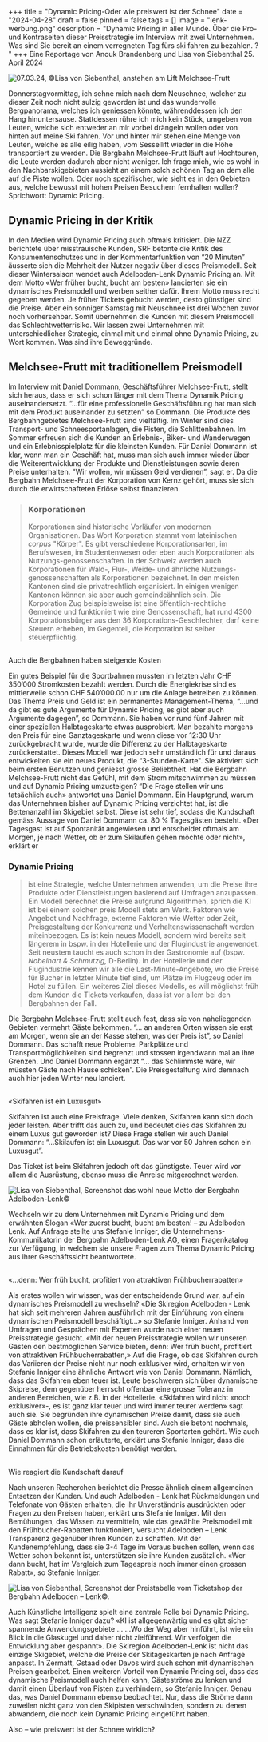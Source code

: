 +++
title = "Dynamic Pricing-Oder wie preiswert ist der Schnee"
date = "2024-04-28"
draft = false
pinned = false
tags = []
image = "lenk-werbung.png"
description = "Dynamic Pricing in aller Munde. Über die Pro- und Kontraseiten dieser Preisstrategie im Interview mit zwei Unternehmen. Was sind Sie bereit an einem verregneten Tag fürs ski fahren zu bezahlen. ?  "
+++
Eine Reportage von Anouk Brandenberg und Lisa von Siebenthal 25. April 2024

![07.03.24, ©Lisa von Siebenthal, anstehen am Lift Melchsee-Frutt](e6b64045-f74a-4b2f-abb5-b923c8f2d19e.jpg)

Donnerstagvormittag, ich sehne mich nach dem Neuschnee, welcher zu dieser Zeit noch nicht sulzig geworden ist und das wundervolle Bergpanorama, welches ich geniessen könnte, währenddessen ich den Hang hinuntersause. Stattdessen rühre ich mich kein Stück, umgeben von Leuten, welche sich entweder an mir vorbei drängeln wollen oder von hinten auf meine Ski fahren. Vor und hinter mir stehen eine Menge von Leuten, welche es alle eilig haben, vom Sessellift wieder in die Höhe transportiert zu werden. Die Bergbahn Melchsee-Frutt läuft auf Hochtouren, die Leute werden dadurch aber nicht weniger. Ich frage mich, wie es wohl in den Nachbarskigebieten aussieht an einem solch schönen Tag an dem alle auf die Piste wollen. Oder noch spezifischer, wie sieht es in den Gebieten aus, welche bewusst mit hohen Preisen Besuchern fernhalten wollen? Sprichwort: Dynamic Pricing.

## **Dynamic Pricing in der Kritik** 


In den Medien wird Dynamic Pricing auch oftmals kritisiert. Die NZZ berichtete über misstrauische Kunden, SRF betonte die Kritik des Konsumentenschutzes und in der Kommentarfunktion von “20 Minuten” äusserte sich die Mehrheit der Nutzer negativ über dieses Preismodell. Seit dieser Wintersaison wendet auch Adelboden-Lenk Dynamic Pricing an. Mit dem Motto «Wer früher bucht, bucht am besten» lancierten sie ein dynamisches Preismodell und werben seither dafür. Ihrem Motto muss recht gegeben werden. Je früher Tickets gebucht werden, desto günstiger sind die Preise. Aber ein sonniger Samstag mit Neuschnee ist drei Wochen zuvor noch vorhersehbar. Somit übernehmen die Kunden mit diesem Preismodell das Schlechtwetterrisiko. Wir lassen zwei Unternehmen mit unterschiedlicher Strategie, einmal mit und einmal ohne Dynamic Pricing, zu Wort kommen. Was sind ihre Beweggründe. 

## Melchsee-Frutt mit traditionellem Preismodell


Im Interview mit Daniel Dommann, Geschäftsführer Melchsee-Frutt, stellt sich heraus, dass er sich schon länger mit dem Thema Dynamik Pricing auseinandersetzt. “...für eine professionelle Geschäftsführung hat man sich mit dem Produkt auseinander zu setzten” so Dommann. Die Produkte des Bergbahngebietes Melchsee-Frutt sind vielfältig. Im Winter sind dies Transport- und Schneesportanlagen, die Pisten, die Schlittenbahnen. Im Sommer erfreuen sich die Kunden an Erlebnis-, Biker- und Wanderwegen und ein Erlebnisspielplatz für die kleinsten Kunden. Für Daniel Dommann ist klar, wenn man ein Geschäft hat, muss man sich auch immer wieder über die Weiterentwicklung der Produkte und Dienstleistungen sowie deren Preise unterhalten. "Wir wollen, wir müssen Geld verdienen”, sagt er. Da die Bergbahn Melchsee-Frutt der Korporation von Kernz gehört, muss sie sich durch die erwirtschafteten Erlöse selbst finanzieren.

> ### Korporationen
>
> Korporationen sind historische Vorläufer von modernen Organisationen. Das Wort Korporation stammt vom lateinischen *corpus* "Körper". Es gibt verschiedene Korporationsarten, im Berufswesen, im Studentenwesen oder eben auch Korporationen als Nutzungs-genossenschaften. In der Schweiz werden auch Korporationen für Wald-, Flur-, Weide- und ähnliche Nutzungs-genossenschaften als Korporationen bezeichnet. In den meisten Kantonen sind sie privatrechtlich organisiert. In einigen wenigen Kantonen können sie aber auch gemeindeähnlich sein. Die Korporation Zug beispielsweise ist eine öffentlich-rechtliche Gemeinde und funktioniert wie eine Genossenschaft, hat rund 4300 Korporationsbürger aus den 36 Korporations-Geschlechter, darf keine Steuern erheben, im Gegenteil, die Korporation ist selber steuerpflichtig.

## 
Auch die Bergbahnen haben steigende Kosten

Ein gutes Beispiel für die Sportbahnen mussten im letzten Jahr CHF 350’000 Stromkosten bezahlt werden. Durch die Energiekrise sind es mittlerweile schon CHF 540’000.00 nur um die Anlage betreiben zu können. 
Das Thema Preis und Geld ist ein permanentes Management-Thema, “...und da gibt es gute Argumente für Dynamic Pricing, es gibt aber auch Argumente dagegen”, so Dommann. Sie haben vor rund fünf Jahren mit einer speziellen Halbtageskarte etwas ausprobiert. Man bezahlte morgens den Preis für eine Ganztageskarte und wenn diese vor 12:30 Uhr zurückgebracht wurde, wurde die Differenz zu der Halbtageskarte zurückerstattet. Dieses Modell war jedoch sehr umständlich für und daraus entwickelten sie ein neues Produkt, die “3-Stunden-Karte". Sie aktiviert sich beim ersten Benutzen und geniesst grosse Beliebtheit. 
Hat die Bergbahn Melchsee-Frutt nicht das Gefühl, mit dem Strom mitschwimmen zu müssen und auf Dynamic Pricing umzusteigen? “Die Frage stellen wir uns tatsächlich auch» antwortet uns Daniel Dommann. Ein Hauptgrund, warum das Unternehmen bisher auf Dynamic Pricing verzichtet hat, ist die Bettenanzahl im Skigebiet selbst. Diese ist sehr tief, sodass die Kundschaft gemäss Aussage von Daniel Dommann ca. 80 % Tagesgästen besteht. «Der Tagesgast ist auf Spontanität angewiesen und entscheidet oftmals am Morgen, je nach Wetter, ob er zum Skilaufen gehen möchte oder nicht», erklärt er

### Dynamic Pricing

> ist eine Strategie, welche Unternehmen anwenden, um die Preise ihre Produkte oder Dienstleistungen basierend auf Umfragen anzupassen. Ein Modell berechnet die Preise aufgrund Algorithmen, sprich die KI ist bei einem solchen preis Modell stets am Werk. Faktoren wie Angebot und Nachfrage, externe Faktoren wie Wetter oder Zeit, Preisgestaltung der Konkurrenz und Verhaltenswissenschaft werden miteinbezogen. Es ist kein neues Modell, sondern wird bereits seit längerem in bspw. in der Hotellerie und der Flugindustrie angewendet. Seit neustem taucht es auch schon in der Gastronomie auf (bspw. *Nobelhart & Schmutzig,* D-Berlin). In der Hotellerie und der Flugindustrie kennen wir alle die Last-Minute-Angebote, wo die Preise für Bucher in letzter Minute tief sind, um Plätze im Flugzeug oder im Hotel zu füllen. Ein weiteres Ziel dieses Modells, es will möglichst früh dem Kunden die Tickets verkaufen, dass ist vor allem bei den Bergbahnen der Fall.



Die Bergbahn Melchsee-Frutt stellt auch fest, dass sie von naheliegenden Gebieten vermehrt Gäste bekommen. “... an anderen Orten wissen sie erst am Morgen, wenn sie an der Kasse stehen, was der Preis ist”, so Daniel Dommann. Das schafft neue Probleme. Parkplätze und Transportmöglichkeiten sind begrenzt und stossen irgendwann mal an ihre Grenzen. Und Daniel Dommann ergänzt “... das Schlimmste wäre, wir müssten Gäste nach Hause schicken”. Die Preisgestaltung wird demnach auch hier jeden Winter neu lanciert.

## 
«Skifahren ist ein Luxusgut» 

Skifahren ist auch eine Preisfrage. Viele denken, Skifahren kann sich doch jeder leisten. Aber trifft das auch zu, und bedeutet dies das Skifahren zu einem Luxus gut geworden ist? Diese Frage stellen wir auch Daniel Dommann: “...Skilaufen ist ein Luxusgut. Das war vor 50 Jahren schon ein Luxusgut”. 

Das Ticket ist beim Skifahren jedoch oft das günstigste. Teuer wird vor allem die Ausrüstung, ebenso muss die Anreise mitgerechnet werden.

![Lisa von Siebenthal, Screenshot das wohl neue Motto der Bergbahn Adelboden-Lenk©](lenk-werbung.png)

Wechseln wir zu dem Unternehmen mit Dynamic Pricing und dem erwähnten Slogan «Wer zuerst bucht, bucht am besten! – zu Adelboden Lenk. Auf Anfrage stellte uns Stefanie Inniger, die Unternehmens-Kommunikatorin der Bergbahn Adelboden-Lenk AG, einen Fragenkatalog zur Verfügung, in welchem sie unsere Fragen zum Thema Dynamic Pricing aus ihrer Geschäftssicht beantwortete.

## 
«…denn: Wer früh bucht, profitiert von attraktiven Frühbucherrabatten»


Als erstes wollen wir wissen, was der entscheidende Grund war, auf ein dynamisches Preismodell zu wechseln? «Die Skiregion Adelboden - Lenk hat sich seit mehreren Jahren ausführlich mit der Einführung von einem dynamischen Preismodell beschäftigt…» so Stefanie Inniger. Anhand von Umfragen und Gesprächen mit Experten wurde nach einer neuen Preisstrategie gesucht. «Mit der neuen Preisstrategie wollen wir unseren Gästen den bestmöglichen Service bieten, denn: Wer früh bucht, profitiert von attraktiven Frühbucherrabatten,» Auf die Frage, ob das Skifahren durch das Variieren der Preise nicht nur noch exklusiver wird, erhalten wir von Stefanie Inniger eine ähnliche Antwort wie von Daniel Dommann. Nämlich, dass das Skifahren eben teuer ist. Leute beschweren sich über dynamische Skipreise, dem gegenüber herrscht offenbar eine grosse Toleranz in anderen Bereichen, wie z.B. in der Hotellerie. «Skifahren wird nicht «noch exklusiver»-, es ist ganz klar teuer und wird immer teurer werden» sagt auch sie.
	Sie begründen ihre dynamischen Preise damit, dass sie auch Gäste abholen wollen, die preissensibler sind. Auch sie betont nochmals, dass es klar ist, dass Skifahren zu den teureren Sportarten gehört. Wie auch Daniel Dommann schon erläuterte, erklärt uns Stefanie Inniger, dass die Einnahmen für die Betriebskosten benötigt werden. 

## 
Wie reagiert die Kundschaft darauf 

Nach unseren Recherchen berichtet die Presse ähnlich einem allgemeinen Entsetzen der Kunden. Und auch Adelboden - Lenk hat Rückmeldungen und Telefonate von Gästen erhalten, die ihr Unverständnis ausdrückten oder Fragen zu den Preisen haben, erklärt uns Stefanie Inniger.
Mit den Bemühungen, das Wissen zu vermitteln, wie das gewählte Preismodell mit den Frühbucher-Rabatten funktioniert, versucht Adelboden – Lenk Transparenz gegenüber ihren Kunden zu schaffen. Mit der Kundenempfehlung, dass sie 3-4 Tage im Voraus buchen sollen, wenn das Wetter schon bekannt ist, unterstützen sie ihre Kunden zusätzlich. «Wer dann bucht, hat im Vergleich zum Tagespreis noch immer einen grossen Rabatt», so Stefanie Inniger. 

![Lisa von Siebenthal, Screenshot der Preistabelle vom Ticketshop der Bergbahn Adelboden – Lenk©.](lenk-preise.png)

Auch Künstliche Intelligenz spielt eine zentrale Rolle bei Dynamic Pricing. Was sagt Stefanie Inniger dazu? «KI ist allgegenwärtig und es gibt sicher spannende Anwendungsgebiete … …Wo der Weg aber hinführt, ist wie ein Blick in die Glaskugel und daher nicht zielführend. Wir verfolgen die Entwicklung aber gespannt».
Die Skiregion Adelboden-Lenk ist nicht das einzige Skigebiet, welche die Preise der Skitageskarten je nach Anfrage anpasst. In Zermatt, Gstaad oder Davos wird auch schon mit dynamischen Preisen gearbeitet.
Einen weiteren Vorteil von Dynamic Pricing sei, dass das dynamische Preismodell auch helfen kann, Gästeströme zu lenken und damit einen Überlauf von Pisten zu verhindern, so Stefanie Inniger. Genau das, was Daniel Dommann ebenso beobachtet. Nur, dass die Ströme dann zuweilen nicht ganz von den Skipisten verschwinden, sondern zu denen abwandern, die noch kein Dynamic Pricing eingeführt haben. 

Also – wie preiswert ist der Schnee wirklich?